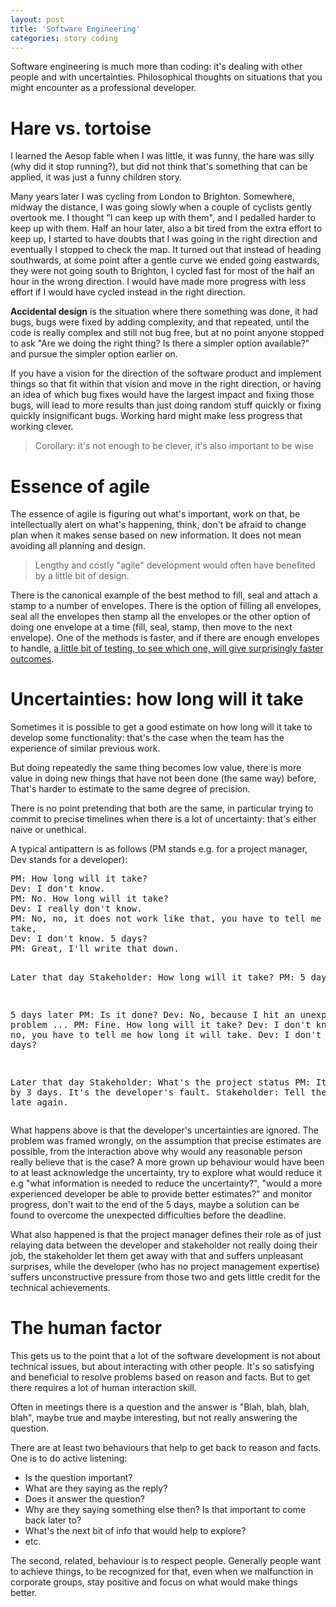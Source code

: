 ```yaml
---
layout: post
title: 'Software Engineering'
categories: story coding
---
```


Software engineering is much more than coding: it's dealing with other people
and with uncertainties. Philosophical thoughts on situations that you might
encounter as a professional developer.


# Hare vs. tortoise

I learned the Aesop fable when I was little, it was funny, the hare was silly
(why did it stop running?), but did not think that's something that can be
applied, it was just a funny children story.

Many years later I was cycling from London to Brighton. Somewhere, midway the
distance, I was going slowly when a couple of cyclists gently overtook me. I
thought "I can keep up with them", and I pedalled harder to keep up with them.
Half an hour later, also a bit tired from the extra effort to keep up, I
started to have doubts that I was going in the right direction and eventually I
stopped to check the map. It turned out that instead of heading southwards, at
some point after a gentle curve we ended going eastwards, they were not going
south to Brighton, I cycled fast for most of the half an hour in the wrong
direction.  I would have made more progress with less effort if I would have
cycled instead in the right direction.

**Accidental design** is the situation where there something was done, it had
bugs, bugs were fixed by adding complexity, and that repeated, until the code
is really complex and still not bug free, but at no point anyone stopped to ask
"Are we doing the right thing? Is there a simpler option available?" and pursue
the simpler option earlier on.

If you have a vision for the direction of the software product and implement
things so that fit within that vision and move in the right direction, or
having an idea of which bug fixes would have the largest impact and fixing
those bugs, will lead to more results than just doing random stuff quickly or
fixing quickly insignificant bugs. Working hard might make less progress that
working clever.

> Corollary: it's not enough to be clever, it's also important to be wise


# Essence of agile

The essence of agile is figuring out what's important, work on that, be
intellectually alert on what's happening, think, don't be afraid to change plan
when it makes sense based on new information. It does not mean avoiding all
planning and design.

> Lengthy and costly "agile" development would often have benefited by a little
> bit of design.

There is the canonical example of the best method to fill, seal and attach a
stamp to a number of envelopes. There is the option of filling all envelopes,
seal all the envelopes then stamp all the envelopes or the other option of
doing one envelope at a time (fill, seal, stamp, then move to the next
envelope). One of the methods is faster, and if there are enough envelopes to
handle, [a little bit of testing, to see which one, will give surprisingly
faster outcomes](https://www.youtube.com/watch?v=Dr67i5SdXiM).


# Uncertainties: how long will it take

Sometimes it is possible to get a good estimate on how long will it take to
develop some functionality: that's the case when the team has the experience of
similar previous work.

But doing repeatedly the same thing becomes low value, there is more value in
doing new things that have not been done (the same way) before, That's harder
to estimate to the same degree of precision.

There is no point pretending that both are the same, in particular trying to
commit to precise timelines when there is a lot of uncertainty: that's either
naive or unethical.

A typical antipattern is as follows (PM stands e.g. for a project manager, Dev
stands for a developer):

<p><pre>
PM: How long will it take?
Dev: I don't know.
PM: No. How long will it take?
Dev: I really don't know.
PM: No, no, it does not work like that, you have to tell me how long it will
take,
Dev: I don't know. 5 days?
PM: Great, I'll write that down.

  Later that day
Stakeholder: How long will it take?
PM: 5 days.

  5 days later
PM: Is it done?
Dev: No, because I hit an unexpected problem ...
PM: Fine. How long will it take?
Dev: I don't know.
PM: No, no, you have to tell me how long it will take.
Dev: I don't know? 3 more days?

  Later that day
Stakeholder: What's the project status
PM: It's late by 3 days. It's the developer's fault.
Stakeholder: Tell them to not be late again.
</pre></p>

What happens above is that the developer's uncertainties are ignored. The
problem was framed wrongly, on the assumption that precise estimates are
possible, from the interaction above why would any reasonable person really
believe that is the case? A more grown up behaviour would have been to at least
acknowledge the uncertainty, try to explore what would reduce it e.g "what
information is needed to reduce the uncertainty?", "would a more experienced
developer be able to provide better estimates?" and monitor progress, don't
wait to the end of the 5 days, maybe a solution can be found to overcome the
unexpected difficulties before the deadline.

What also happened is that the project manager defines their role as of just
relaying data between the developer and stakeholder not really doing their job,
the stakeholder let them get away with that and suffers unpleasant surprises,
while the developer (who has no project management expertise) suffers
unconstructive pressure from those two and gets little credit for the technical
achievements.


# The human factor

This gets us to the point that a lot of the software development is not about
technical issues, but about interacting with other people. It's so satisfying
and beneficial to resolve problems based on reason and facts. But to get there
requires a lot of human interaction skill.

Often in meetings there is a question and the answer is "Blah, blah, blah,
blah", maybe true and maybe interesting, but not really answering the question.

There are at least two behaviours that help to get back to reason and facts.
One is to do active listening:
- Is the question important?
- What are they saying as the reply?
- Does it answer the question?
- Why are they saying something else then? Is that important to come back later
  to?
- What's the next bit of info that would help to explore?
- etc.

The second, related, behaviour is to respect people. Generally people want to
achieve things, to be recognized for that, even when we malfunction in
corporate groups, stay positive and focus on what would make things better.
